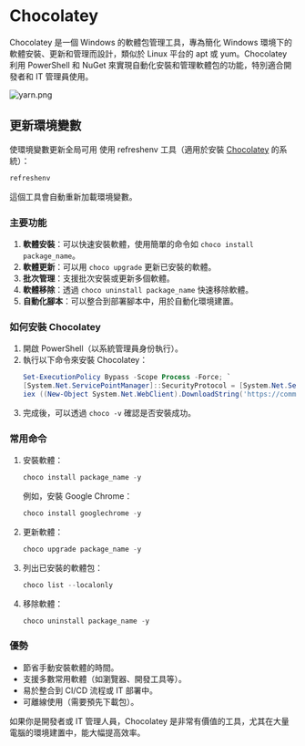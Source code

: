 # Chocolatey

Chocolatey 是一個 Windows 的軟體包管理工具，專為簡化 Windows 環境下的軟體安裝、更新和管理而設計，類似於 Linux 平台的 apt 或 yum。Chocolatey 利用 PowerShell 和 NuGet 來實現自動化安裝和管理軟體包的功能，特別適合開發者和 IT 管理員使用。

![yarn.png](yarn.png)

## 更新環境變數
使環境變數更新全局可用
使用 refreshenv 工具（適用於安裝 [Chocolatey](https://chocolatey.org/) 的系統）：

```PowerShell
refreshenv
```

這個工具會自動重新加載環境變數。

### 主要功能
1. **軟體安裝**：可以快速安裝軟體，使用簡單的命令如 `choco install package_name`。
2. **軟體更新**：可以用 `choco upgrade` 更新已安裝的軟體。
3. **批次管理**：支援批次安裝或更新多個軟體。
4. **軟體移除**：透過 `choco uninstall package_name` 快速移除軟體。
5. **自動化腳本**：可以整合到部署腳本中，用於自動化環境建置。

### 如何安裝 Chocolatey
1. 開啟 PowerShell（以系統管理員身份執行）。
2. 執行以下命令來安裝 Chocolatey：
   ```powershell
   Set-ExecutionPolicy Bypass -Scope Process -Force; `
   [System.Net.ServicePointManager]::SecurityProtocol = [System.Net.ServicePointManager]::SecurityProtocol -bor 3072; `
   iex ((New-Object System.Net.WebClient).DownloadString('https://community.chocolatey.org/install.ps1'))
   ```
3. 完成後，可以透過 `choco -v` 確認是否安裝成功。

### 常用命令
1. 安裝軟體：
   ```powershell
   choco install package_name -y
   ```
   例如，安裝 Google Chrome：
   ```powershell
   choco install googlechrome -y
   ```

2. 更新軟體：
   ```powershell
   choco upgrade package_name -y
   ```

3. 列出已安裝的軟體包：
   ```powershell
   choco list --localonly
   ```

4. 移除軟體：
   ```powershell
   choco uninstall package_name -y
   ```

### 優勢
- 節省手動安裝軟體的時間。
- 支援多數常用軟體（如瀏覽器、開發工具等）。
- 易於整合到 CI/CD 流程或 IT 部署中。
- 可離線使用（需要預先下載包）。

如果你是開發者或 IT 管理人員，Chocolatey 是非常有價值的工具，尤其在大量電腦的環境建置中，能大幅提高效率。